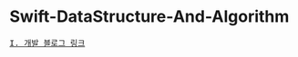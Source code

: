 # Swift-DataStructure-And-Algorithm
<pre><a href="https://youngjaelee-github.github.io/">I. 개발 블로그 링크</a></pre>
